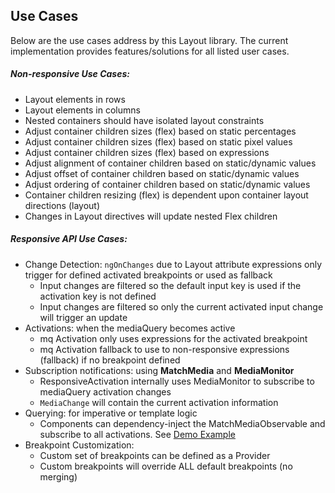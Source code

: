## Use Cases

Below are the use cases address by this Layout library. The current implementation provides features/solutions for all 
listed user cases. 

##### Non-responsive Use Cases:

* Layout elements in rows
* Layout elements in columns
* Nested containers should have isolated layout constraints
* Adjust container children sizes (flex) based on static percentages
* Adjust container children sizes (flex) based on static pixel values
* Adjust container children sizes (flex) based on expressions
* Adjust alignment of container children based on static/dynamic values
* Adjust offset of container children based on static/dynamic values
* Adjust ordering of container children based on static/dynamic values
* Container children resizing (flex) is dependent upon container layout directions (layout)
* Changes in Layout directives will update nested Flex children 

##### Responsive API Use Cases:

* Change Detection: `ngOnChanges` due to Layout attribute expressions only trigger for defined activated breakpoints 
or used as fallback
  * Input changes are filtered so the default input key is used if the activation key is not defined
  * Input changes are filtered so only the current activated input change will trigger an update
* Activations: when the mediaQuery becomes active
  * mq Activation only uses expressions for the activated breakpoint 
  * mq Activation fallback to use to non-responsive expressions (fallback) if no breakpoint defined
* Subscription notifications: using **MatchMedia** and **MediaMonitor**
  * ResponsiveActivation internally uses MediaMonitor to subscribe to mediaQuery activation changes
  * `MediaChange` will contain the current activation information
* Querying: for imperative or template logic 
  * Components can dependency-inject the MatchMediaObservable and subscribe to all activations. See [Demo Example][Demo]
* Breakpoint Customization:
  * Custom set of breakpoints can be defined as a Provider
  * Custom breakpoints will override ALL default breakpoints (no merging)
 
[Demo]: https://github.com/alessiobianchini/flex-layout/blob/master/src/apps/demo-app/src/app/responsive/responsive-flex-order/responsive-flex-order.component.ts#L59